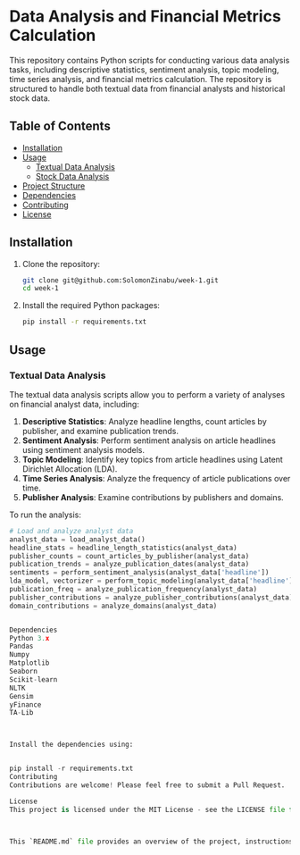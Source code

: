 # Data Analysis and Financial Metrics Calculation

This repository contains Python scripts for conducting various data analysis tasks, including descriptive statistics, sentiment analysis, topic modeling, time series analysis, and financial metrics calculation. The repository is structured to handle both textual data from financial analysts and historical stock data.

## Table of Contents
- [Installation](#installation)
- [Usage](#usage)
  - [Textual Data Analysis](#textual-data-analysis)
  - [Stock Data Analysis](#stock-data-analysis)
- [Project Structure](#project-structure)
- [Dependencies](#dependencies)
- [Contributing](#contributing)
- [License](#license)

## Installation

1. Clone the repository:
    ```bash
    git clone git@github.com:SolomonZinabu/week-1.git
    cd week-1
    ```

2. Install the required Python packages:
    ```bash
    pip install -r requirements.txt
    ```

## Usage

### Textual Data Analysis

The textual data analysis scripts allow you to perform a variety of analyses on financial analyst data, including:

1. **Descriptive Statistics**: Analyze headline lengths, count articles by publisher, and examine publication trends.
2. **Sentiment Analysis**: Perform sentiment analysis on article headlines using sentiment analysis models.
3. **Topic Modeling**: Identify key topics from article headlines using Latent Dirichlet Allocation (LDA).
4. **Time Series Analysis**: Analyze the frequency of article publications over time.
5. **Publisher Analysis**: Examine contributions by publishers and domains.

To run the analysis:

```python
# Load and analyze analyst data
analyst_data = load_analyst_data()
headline_stats = headline_length_statistics(analyst_data)
publisher_counts = count_articles_by_publisher(analyst_data)
publication_trends = analyze_publication_dates(analyst_data)
sentiments = perform_sentiment_analysis(analyst_data['headline'])
lda_model, vectorizer = perform_topic_modeling(analyst_data['headline'], num_topics=5, num_top_words=10)
publication_freq = analyze_publication_frequency(analyst_data)
publisher_contributions = analyze_publisher_contributions(analyst_data)
domain_contributions = analyze_domains(analyst_data)


Dependencies
Python 3.x
Pandas
Numpy
Matplotlib
Seaborn
Scikit-learn
NLTK
Gensim
yFinance
TA-Lib



Install the dependencies using:


pip install -r requirements.txt
Contributing
Contributions are welcome! Please feel free to submit a Pull Request.

License
This project is licensed under the MIT License - see the LICENSE file for details.



This `README.md` file provides an overview of the project, instructions for installation and usage, and a description of the project's structure and dependencies. It should serve as a helpful guide for anyone who wishes to understand or contribute to your repository.
